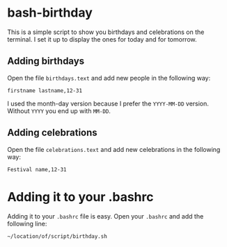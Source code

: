 # bash-birthday

This is a simple script to show you birthdays and celebrations on the terminal. I set it up to display the ones for today and for tomorrow.

## Adding birthdays

Open the file `birthdays.text` and add new people in the following way:

```firstname lastname,12-31```

I used the month-day version because I prefer the `YYYY-MM-DD` version. Without `YYYY` you end up with `MM-DD`.

## Adding celebrations

Open the file `celebrations.text` and add new celebrations in the following way:

```Festival name,12-31```

# Adding it to your .bashrc

Adding it to your `.bashrc` file is easy. Open your `.bashrc` and add the following line:

```~/location/of/script/birthday.sh```
